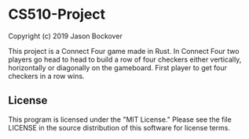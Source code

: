 # CS510-Project
Copyright (c) 2019 Jason Bockover

This project is a Connect Four game made in Rust. In Connect Four two players go head to head to build a row of four checkers either vertically, horizontally or diagonally on the gameboard. First player to get four checkers in a row wins.


## License 
This program is licensed under the "MIT License." Please see the file LICENSE in the source distribution of this software for license terms.

